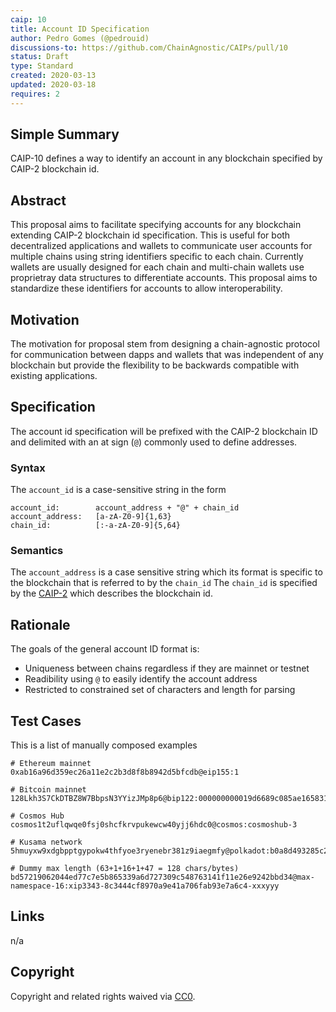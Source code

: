 ```yaml
---
caip: 10
title: Account ID Specification
author: Pedro Gomes (@pedrouid)
discussions-to: https://github.com/ChainAgnostic/CAIPs/pull/10
status: Draft
type: Standard
created: 2020-03-13
updated: 2020-03-18
requires: 2
---
```


## Simple Summary

CAIP-10 defines a way to identify an account in any blockchain specified by CAIP-2 blockchain id.

## Abstract

This proposal aims to facilitate specifying accounts for any blockchain extending CAIP-2 blockchain id specification. This is useful for both decentralized applications and wallets to communicate user accounts for multiple chains using string identifiers specific to each chain. Currently wallets are usually designed for each chain and multi-chain wallets use proprietray data structures to differentiate accounts. This proposal aims to standardize these identifiers for accounts to allow interoperability.

## Motivation

The motivation for proposal stem from designing a chain-agnostic protocol for communication between dapps and wallets that was independent of any blockchain but provide the flexibility to be backwards compatible with existing applications.

## Specification

The account id specification will be prefixed with the CAIP-2 blockchain ID and delimited with an at sign (`@`) commonly used to define addresses.

### Syntax

The `account_id` is a case-sensitive string in the form

```
account_id:        account_address + "@" + chain_id
account_address:   [a-zA-Z0-9]{1,63}
chain_id:          [:-a-zA-Z0-9]{5,64}
```

### Semantics

The `account_address` is a case sensitive string which its format is specific to the blockchain that is referred to by the `chain_id`
The `chain_id` is specified by the [CAIP-2](https://github.com/ChainAgnostic/CAIPs/blob/master/CAIPs/caip-2.md) which describes the blockchain id.

## Rationale

The goals of the general account ID format is:
 - Uniqueness between chains regardless if they are mainnet or testnet
 - Readibility using `@` to easily identify the account address
 - Restricted to constrained set of characters and length for parsing
 
## Test Cases

This is a list of manually composed examples

```
# Ethereum mainnet
0xab16a96d359ec26a11e2c2b3d8f8b8942d5bfcdb@eip155:1

# Bitcoin mainnet 
128Lkh3S7CkDTBZ8W7BbpsN3YYizJMp8p6@bip122:000000000019d6689c085ae165831e93

# Cosmos Hub
cosmos1t2uflqwqe0fsj0shcfkrvpukewcw40yjj6hdc0@cosmos:cosmoshub-3

# Kusama network
5hmuyxw9xdgbpptgypokw4thfyoe3ryenebr381z9iaegmfy@polkadot:b0a8d493285c2df73290dfb7e61f870f

# Dummy max length (63+1+16+1+47 = 128 chars/bytes)
bd57219062044ed77c7e5b865339a6d727309c548763141f11e26e9242bbd34@max-namespace-16:xip3343-8c3444cf8970a9e41a706fab93e7a6c4-xxxyyy
```

## Links

n/a

## Copyright

Copyright and related rights waived via [CC0](https://creativecommons.org/publicdomain/zero/1.0/).
